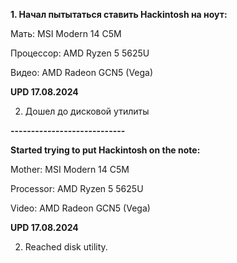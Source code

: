 **1. Начал пытытаться ставить Hackintosh на ноут:**

Мать: MSI Modern 14 C5M

Процессор: AMD Ryzen 5 5625U

Видео: AMD Radeon GCN5 (Vega)

**UPD 17.08.2024**

2. Дошел до дисковой утилиты

**----------------------------**

**Started trying to put Hackintosh on the note:**

Mother: MSI Modern 14 C5M

Processor: AMD Ryzen 5 5625U

Video: AMD Radeon GCN5 (Vega)

**UPD 17.08.2024**

2. Reached disk utility.
